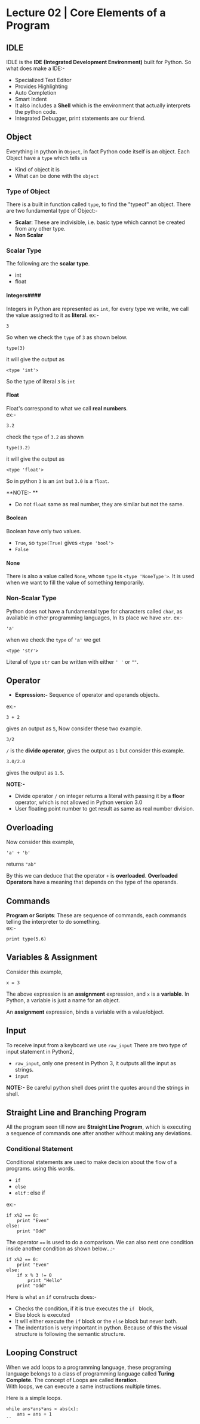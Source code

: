 # Lecture 02 | Core Elements of a Program #

## IDLE ##
IDLE is the **IDE (Integrated Development Environment)** built for Python. So what does make a IDE:-
* Specialized Text Editor
* Provides Highlighting
* Auto Completion
* Smart Indent
* It also includes a **Shell** which is the environment that actually interprets the python code.
* Integrated Debugger, print statements are our friend.

## Object ##
Everything in python in `Object`, in fact Python code itself is an object. Each Object have a `type` which tells us
* Kind of object it is
* What can be done with the `object`
### Type of Object ###
There is a built in function called `type`, to find the "typeof" an object. There are two fundamental type of Object:- 
* **Scalar**:  These are indivisible, i.e. basic type which cannot be created from any other type.
* **Non Scalar**
### Scalar Type ###

The following are the **scalar type**.
* int
* float

#### Integers####
Integers in Python are represented as `int`,  for every type we write, we call the value assigned to it as **literal**. 
ex:-   
````
3
````
So when we check the `type` of `3` as shown below.  
````
type(3)
````
it will give the output as  
````
<type 'int'>
````
So the type of literal `3` is `int`

#### Float ####
Float's correspond to what we call **real numbers**.   
ex:- 
````
3.2
````
check the `type` of `3.2` as shown  
````
type(3.2)
````
it will give the output as   
````
<type 'float'>
````

So in python `3` is an `int` but `3.0` is a `float`.

**NOTE:- ** 
* Do not `float` same as real number, they are similar but not the same.

#### Boolean ####
Boolean have only two values.
* `True`, so `type(True)` gives `<type 'bool'>`
* `False`

#### None ####
There is also a value called `None`, whose `type` is `<type 'NoneType'>`. It is used when we want to fill the value of something temporarily.

### Non-Scalar Type ###
Python does not have a fundamental type for characters called `char`, as available in other programming languages, In its place we have `str`.
ex:-
````
'a'
````
when we check the `type` of `'a'` we get  
````
<type 'str'>
````

Literal of type `str` can be written with either `' '` or `""`.

## Operator ##

* **Expression:-** Sequence of operator and operands objects. 

ex:- 
````
3 + 2
````
gives an output as `5`, Now consider these two example.  

````
3/2
````
`/` is the **divide operator**, gives the output as `1` but consider this example.

````
3.0/2.0
````
gives the output as `1.5`.

**NOTE:-**
* Divide operator `/` on integer returns a literal with passing it by a  **floor** operator, which is not allowed in Python version 3.0
* User floating point number to get result as same as real number division.

## Overloading ##
Now consider this example, 
````
'a' + 'b'
````
returns `"ab"`

By this we can deduce that the operator `+` is **overloaded**.  **Overloaded Operators** have a meaning that depends on the type of the operands.

## Commands ##

**Program or Scripts**: These are sequence of commands, each commands telling the interpreter to do something.  
ex:- 
````
print type(5.6)
````
## Variables & Assignment ##
Consider this example, 

````
x = 3
````
The above expression is an **assignment** expression, and `x` is a **variable**. In Python, a variable is just a name for an object.

An **assignment** expression, binds a variable with a value/object.

## Input ##

To receive input from a keyboard we use `raw_input`
There are two type of input statement in Python2, 

* `raw_input`, only one present in Python 3,  it outputs all the input as strings. 
* `input`

**NOTE:-** Be careful python shell does print the quotes around the strings in shell.

## Straight Line and Branching Program ##

All the program seen till now are **Straight Line Program**, which is executing a sequence of commands one after another without making any deviations.

### Conditional Statement ###
Conditional statements are used to make decision about the flow of a programs. using this words.  
* `if`
* `else`
* `elif` : else if


ex:-

````
if x%2 == 0:
    print "Even"
else:
    print "Odd"    
````
The operator `==` is used to do a comparison.
We can also nest one condition inside another condition as shown below...:- 

````
if x%2 == 0:
    print "Even"
else:
    if x % 3 != 0
        print "Hello"
    print "Odd"    
````
Here is what an `if` constructs does:-
* Checks the condition, if it is true executes the `if ` block,
* Else block is executed
* It will either execute the `if` block or the `else` block but never both.
* The indentation is very important in python.  Because of this the visual structure is following the semantic structure. 

## Looping Construct ##
When we add loops to a programming language, these programing language belongs to a class of programming language called **Turing Complete**. The concept of Loops are called **iteration**.  
With loops, we can execute a same instructions multiple times.

Here is a simple loops.

````
while ans*ans*ans < abs(x):
    ans = ans + 1
``











